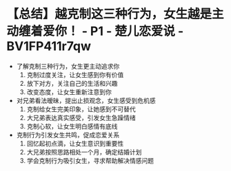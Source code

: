 # 【总结】越克制这三种行为，女生越是主动缠着爱你！ - P1 - 楚儿恋爱说 - BV1FP411r7qw

-   了解克制三种行为，女生更主动追求你
    1.  克制过度关注，让女生感到你有价值
    2.  放下对方，关注自己的生活和兴趣
    3.  改变态度，让女生重新注意到你
-   对兄弟看法暧昧，提出止损观念，女生感受到危机感
    1.  克制给女生完美印象，让她感到不可替代
    2.  大兄弟表达真实感受，引发女生急躁情绪
    3.  克制心软，让女生明白感情有底线
-   克制行为引发女生共鸣，促成恋爱关系
    1.  回忆起初点滴，让女生意识到重要性
    2.  大兄弟按照思路相处一个月，确定结婚计划
    3.  学会克制行为吸引女生，寻求帮助解决情感问题